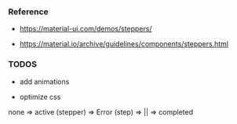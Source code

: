 ### Reference

- https://material-ui.com/demos/steppers/

- https://material.io/archive/guidelines/components/steppers.html

### TODOS

- add animations

- optimize css



none => active (stepper) => Error (step) =>
                    ||
                      => completed 
